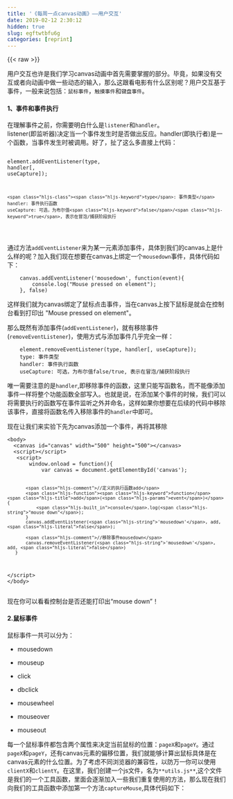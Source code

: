 ```yaml
---
title: '《每周一点canvas动画》——用户交互' 
date: 2019-02-12 2:30:12
hidden: true
slug: egftwtbfu6g
categories: [reprint]
---
```


{{< raw >}}

                    
<p>用户交互也许是我们学习canvas动画中首先需要掌握的部分。毕竟，如果没有交互或者向动画中做一些动态的输入，那么这跟看电影有什么区别呢？用户交互基于事件，一般来说包括：<code>鼠标事件</code>，<code>触摸事件</code>和<code>键盘事件</code>。</p>
<h4>1、事件和事件执行</h4>
<p>在理解事件之前，你需要明白什么是<code>listener</code>和<code>handler</code>。<br>listener(即监听器)决定当一个事件发生时是否做出反应。handler(即执行者)是一个函数，当事件发生时被调用。好了，扯了这么多直接上代码：</p>
<div class="widget-codetool" style="display:none;">
      <div class="widget-codetool--inner">
      <span class="selectCode code-tool" data-toggle="tooltip" data-placement="top" title="" data-original-title="全选"></span>
      <span type="button" class="copyCode code-tool" data-toggle="tooltip" data-placement="top" data-clipboard-text="    element.addEventListener(type, handler[, useCapture]);

    type: 事件类型
    handler: 事件执行函数
    useCapture: 可选，为布尔值false/true, 表示在冒泡/捕获阶段执行
" title="" data-original-title="复制"></span>
      <span type="button" class="saveToNote code-tool" data-toggle="tooltip" data-placement="top" title="" data-original-title="放进笔记"></span>
      </div>
      </div><pre class="hljs fsharp"><code>    element.addEventListener(<span class="hljs-class"><span class="hljs-keyword">type</span>, <span class="hljs-title">handler</span>[, <span class="hljs-title">useCapture</span>]);</span>

    <span class="hljs-class"><span class="hljs-keyword">type</span>: 事件类型</span>
    handler: 事件执行函数
    useCapture: 可选，为布尔值<span class="hljs-keyword">false</span>/<span class="hljs-keyword">true</span>, 表示在冒泡/捕获阶段执行
</code></pre>
<p>通过方法<code>addEventListener</code>来为某一元素添加事件，具体到我们的canvas上是什么样的呢？加入我们现在想要在canvas上绑定一个<code>mousedown</code>事件，具体代码如下：</p>
<div class="widget-codetool" style="display:none;">
      <div class="widget-codetool--inner">
      <span class="selectCode code-tool" data-toggle="tooltip" data-placement="top" title="" data-original-title="全选"></span>
      <span type="button" class="copyCode code-tool" data-toggle="tooltip" data-placement="top" data-clipboard-text="    canvas.addEventListener('mousedown', function(event){
        console.log(&quot;Mouse pressed on element&quot;);
    }, false)
" title="" data-original-title="复制"></span>
      <span type="button" class="saveToNote code-tool" data-toggle="tooltip" data-placement="top" title="" data-original-title="放进笔记"></span>
      </div>
      </div><pre class="hljs javascript"><code>    canvas.addEventListener(<span class="hljs-string">'mousedown'</span>, <span class="hljs-function"><span class="hljs-keyword">function</span>(<span class="hljs-params">event</span>)</span>{
        <span class="hljs-built_in">console</span>.log(<span class="hljs-string">"Mouse pressed on element"</span>);
    }, <span class="hljs-literal">false</span>)
</code></pre>
<p>这样我们就为canvas绑定了鼠标点击事件，当在canvas上按下鼠标是就会在控制台看到打印出 "Mouse pressed on element"。</p>
<p>那么既然有添加事件(<code>addEventListener</code>)，就有移除事件(<code>removeEventListener</code>)，使用方式与添加事件几乎完全一样：</p>
<div class="widget-codetool" style="display:none;">
      <div class="widget-codetool--inner">
      <span class="selectCode code-tool" data-toggle="tooltip" data-placement="top" title="" data-original-title="全选"></span>
      <span type="button" class="copyCode code-tool" data-toggle="tooltip" data-placement="top" data-clipboard-text="    element.removeEventListener(type, handler[, useCapture]);
    type: 事件类型
    handler: 事件执行函数
    useCapture: 可选，为布尔值false/true, 表示在冒泡/捕获阶段执行" title="" data-original-title="复制"></span>
      <span type="button" class="saveToNote code-tool" data-toggle="tooltip" data-placement="top" title="" data-original-title="放进笔记"></span>
      </div>
      </div><pre class="hljs fsharp"><code>    element.removeEventListener(<span class="hljs-class"><span class="hljs-keyword">type</span>, <span class="hljs-title">handler</span>[, <span class="hljs-title">useCapture</span>]);</span>
    <span class="hljs-class"><span class="hljs-keyword">type</span>: 事件类型</span>
    handler: 事件执行函数
    useCapture: 可选，为布尔值<span class="hljs-keyword">false</span>/<span class="hljs-keyword">true</span>, 表示在冒泡/捕获阶段执行</code></pre>
<p>唯一需要注意的是<code>handler</code>,即移除事件的函数，这里只能写函数名，而不能像添加事件一样将整个功能函数全部写入。也就是说，在添加某个事件的时候，我们可以将需要执行的函数写在事件监听之外并命名，这样如果你想要在后续的代码中移除该事件，直接将函数名传入移除事件的<code>handler</code>中即可。</p>
<p>现在让我们来实验下先为canvas添加一个事件，再将其移除</p>
<div class="widget-codetool" style="display:none;">
      <div class="widget-codetool--inner">
      <span class="selectCode code-tool" data-toggle="tooltip" data-placement="top" title="" data-original-title="全选"></span>
      <span type="button" class="copyCode code-tool" data-toggle="tooltip" data-placement="top" data-clipboard-text="<body>
  <canvas id=&quot;canvas&quot; width=&quot;500&quot; height=&quot;500&quot;></canvas>
  <script></script>
   <script>
       window.onload = function(){
           var canvas = document.getElementById('canvas');
           
           //定义的执行函数add
           function add(event){
               console.log(&quot;mouse down&quot;);
           }
           canvas.addEventListener('mousedown', add, false);
           
           //移除事件mousedown
           canvas.removeEventListener('mousedown', add, false)
       }
   </script>
</body>
" title="" data-original-title="复制"></span>
      <span type="button" class="saveToNote code-tool" data-toggle="tooltip" data-placement="top" title="" data-original-title="放进笔记"></span>
      </div>
      </div><pre class="hljs xml"><code><span class="hljs-tag">&lt;<span class="hljs-name">body</span>&gt;</span>
  <span class="hljs-tag">&lt;<span class="hljs-name">canvas</span> <span class="hljs-attr">id</span>=<span class="hljs-string">"canvas"</span> <span class="hljs-attr">width</span>=<span class="hljs-string">"500"</span> <span class="hljs-attr">height</span>=<span class="hljs-string">"500"</span>&gt;</span><span class="hljs-tag">&lt;/<span class="hljs-name">canvas</span>&gt;</span>
  <span class="hljs-tag">&lt;<span class="hljs-name">script</span>&gt;</span><span class="undefined"></span><span class="hljs-tag">&lt;/<span class="hljs-name">script</span>&gt;</span>
   <span class="hljs-tag">&lt;<span class="hljs-name">script</span>&gt;</span><span class="javascript">
       <span class="hljs-built_in">window</span>.onload = <span class="hljs-function"><span class="hljs-keyword">function</span>(<span class="hljs-params"></span>)</span>{
           <span class="hljs-keyword">var</span> canvas = <span class="hljs-built_in">document</span>.getElementById(<span class="hljs-string">'canvas'</span>);
           
           <span class="hljs-comment">//定义的执行函数add</span>
           <span class="hljs-function"><span class="hljs-keyword">function</span> <span class="hljs-title">add</span>(<span class="hljs-params">event</span>)</span>{
               <span class="hljs-built_in">console</span>.log(<span class="hljs-string">"mouse down"</span>);
           }
           canvas.addEventListener(<span class="hljs-string">'mousedown'</span>, add, <span class="hljs-literal">false</span>);
           
           <span class="hljs-comment">//移除事件mousedown</span>
           canvas.removeEventListener(<span class="hljs-string">'mousedown'</span>, add, <span class="hljs-literal">false</span>)
       }
   </span><span class="hljs-tag">&lt;/<span class="hljs-name">script</span>&gt;</span>
<span class="hljs-tag">&lt;/<span class="hljs-name">body</span>&gt;</span>
</code></pre>
<p>现在你可以看看控制台是否还能打印出“mouse down”！</p>
<h4>2.鼠标事件</h4>
<p>鼠标事件一共可以分为：</p>
<ul>
<li><p>mousedown</p></li>
<li><p>mouseup</p></li>
<li><p>click</p></li>
<li><p>dbclick</p></li>
<li><p>mousewheel</p></li>
<li><p>mouseover</p></li>
<li><p>mouseout</p></li>
</ul>
<p>每一个鼠标事件都包含两个属性来决定当前鼠标的位置：<code>pageX</code>和<code>pageY</code>。通过<code>pageX</code>和<code>pageY</code>，还有canvas元素的偏移位置，我们就能够计算出鼠标具体是在canvas元素的什么位置。为了考虑不同浏览器的兼容性，以防万一你可以使用<code>clientX</code>和<code>clientY</code>。在这里，我们创建一个js文件，名为<code>**utils.js**</code>,这个文件是我们的一个工具函数，里面会逐渐加入一些我们重复使用的方法，那么现在我们向我们的工具函数中添加第一个方法<code>captureMouse</code>,具体代码如下：</p>
<div class="widget-codetool" style="display:none;">
      <div class="widget-codetool--inner">
      <span class="selectCode code-tool" data-toggle="tooltip" data-placement="top" title="" data-original-title="全选"></span>
      <span type="button" class="copyCode code-tool" data-toggle="tooltip" data-placement="top" data-clipboard-text="utils.js文件

    //将utils定义为window对象下的一个属性，属性值为对象
    window.utils = {};

    //在utils对象上定义捕获坐标的方法
    window.utils.captureMouse = function(element){
            //定义一个名为mouse的对象
            var mouse = {x:0,y:0};
            
            //为元素绑定mousemove事件
            element.addEventListener('mousemove',function(event){
                var x,y;
                
                //获取鼠标位于当前屏幕的位置， 并作兼容处理
                if(event.pageX||event.pageY){
                    x = event.pageX;
                    y = event.pageY;
                }else{
                    x = event.clientX + document.body.scrollLeft +document.documentElement.scrollLeft;
                    y = event.clientY + document.body.scrollTop +document.documentElement.scrollTop;
                }
                //将当前的坐标值减去元素的偏移位置，即为鼠标位于当前canvas的位置
                x -= element.offsetLeft;
                y -= element.offsetTop;

                mouse.x = x;
                mouse.y = y;
            },false);
             //返回值为mouse对象
             return mouse;
        }" title="" data-original-title="复制"></span>
      <span type="button" class="saveToNote code-tool" data-toggle="tooltip" data-placement="top" title="" data-original-title="放进笔记"></span>
      </div>
      </div><pre class="hljs javascript"><code>utils.js文件

    <span class="hljs-comment">//将utils定义为window对象下的一个属性，属性值为对象</span>
    <span class="hljs-built_in">window</span>.utils = {};

    <span class="hljs-comment">//在utils对象上定义捕获坐标的方法</span>
    <span class="hljs-built_in">window</span>.utils.captureMouse = <span class="hljs-function"><span class="hljs-keyword">function</span>(<span class="hljs-params">element</span>)</span>{
            <span class="hljs-comment">//定义一个名为mouse的对象</span>
            <span class="hljs-keyword">var</span> mouse = {<span class="hljs-attr">x</span>:<span class="hljs-number">0</span>,<span class="hljs-attr">y</span>:<span class="hljs-number">0</span>};
            
            <span class="hljs-comment">//为元素绑定mousemove事件</span>
            element.addEventListener(<span class="hljs-string">'mousemove'</span>,<span class="hljs-function"><span class="hljs-keyword">function</span>(<span class="hljs-params">event</span>)</span>{
                <span class="hljs-keyword">var</span> x,y;
                
                <span class="hljs-comment">//获取鼠标位于当前屏幕的位置， 并作兼容处理</span>
                <span class="hljs-keyword">if</span>(event.pageX||event.pageY){
                    x = event.pageX;
                    y = event.pageY;
                }<span class="hljs-keyword">else</span>{
                    x = event.clientX + <span class="hljs-built_in">document</span>.body.scrollLeft +<span class="hljs-built_in">document</span>.documentElement.scrollLeft;
                    y = event.clientY + <span class="hljs-built_in">document</span>.body.scrollTop +<span class="hljs-built_in">document</span>.documentElement.scrollTop;
                }
                <span class="hljs-comment">//将当前的坐标值减去元素的偏移位置，即为鼠标位于当前canvas的位置</span>
                x -= element.offsetLeft;
                y -= element.offsetTop;

                mouse.x = x;
                mouse.y = y;
            },<span class="hljs-literal">false</span>);
             <span class="hljs-comment">//返回值为mouse对象</span>
             <span class="hljs-keyword">return</span> mouse;
        }</code></pre>
<p>这个方法将DOM元素作为参数传入，这样我们只要将canvas传入就可以获取到鼠标在当前canvas的位置。具体代码如下：</p>
<div class="widget-codetool" style="display:none;">
      <div class="widget-codetool--inner">
      <span class="selectCode code-tool" data-toggle="tooltip" data-placement="top" title="" data-original-title="全选"></span>
      <span type="button" class="copyCode code-tool" data-toggle="tooltip" data-placement="top" data-clipboard-text="    <canvas id=&quot;canvas&quot; width='500' height=&quot;500&quot; style=&quot;background:#000&quot;>
           <p>you browser not support canvas!<p>
       </canvas>
       <script src='../js/utils.js'></script>
       <script>
           window.onload = function(){
              var canvas = document.getElementById('canvas'),
                  //将canvas传入，该方法会返回一个包含属性x和y的对象
                  mouse = utils.captureMouse(canvas);

              //为canvas绑定mousedown事件，当鼠标按下的时候打印出当前鼠标相对于canvas的坐标值
              canvas.addEventListener('mousedown',function(event){
                console.log(&quot;x:&quot; +mouse.x +&quot;,y:&quot; + mouse.y);
              });
       </script>
" title="" data-original-title="复制"></span>
      <span type="button" class="saveToNote code-tool" data-toggle="tooltip" data-placement="top" title="" data-original-title="放进笔记"></span>
      </div>
      </div><pre class="hljs xml"><code>    <span class="hljs-tag">&lt;<span class="hljs-name">canvas</span> <span class="hljs-attr">id</span>=<span class="hljs-string">"canvas"</span> <span class="hljs-attr">width</span>=<span class="hljs-string">'500'</span> <span class="hljs-attr">height</span>=<span class="hljs-string">"500"</span> <span class="hljs-attr">style</span>=<span class="hljs-string">"background:#000"</span>&gt;</span>
           <span class="hljs-tag">&lt;<span class="hljs-name">p</span>&gt;</span>you browser not support canvas!<span class="hljs-tag">&lt;<span class="hljs-name">p</span>&gt;</span>
       <span class="hljs-tag">&lt;/<span class="hljs-name">canvas</span>&gt;</span>
       <span class="hljs-tag">&lt;<span class="hljs-name">script</span> <span class="hljs-attr">src</span>=<span class="hljs-string">'../js/utils.js'</span>&gt;</span><span class="undefined"></span><span class="hljs-tag">&lt;/<span class="hljs-name">script</span>&gt;</span>
       <span class="hljs-tag">&lt;<span class="hljs-name">script</span>&gt;</span><span class="javascript">
           <span class="hljs-built_in">window</span>.onload = <span class="hljs-function"><span class="hljs-keyword">function</span>(<span class="hljs-params"></span>)</span>{
              <span class="hljs-keyword">var</span> canvas = <span class="hljs-built_in">document</span>.getElementById(<span class="hljs-string">'canvas'</span>),
                  <span class="hljs-comment">//将canvas传入，该方法会返回一个包含属性x和y的对象</span>
                  mouse = utils.captureMouse(canvas);

              <span class="hljs-comment">//为canvas绑定mousedown事件，当鼠标按下的时候打印出当前鼠标相对于canvas的坐标值</span>
              canvas.addEventListener(<span class="hljs-string">'mousedown'</span>,<span class="hljs-function"><span class="hljs-keyword">function</span>(<span class="hljs-params">event</span>)</span>{
                <span class="hljs-built_in">console</span>.log(<span class="hljs-string">"x:"</span> +mouse.x +<span class="hljs-string">",y:"</span> + mouse.y);
              });
       </span><span class="hljs-tag">&lt;/<span class="hljs-name">script</span>&gt;</span>
</code></pre>
<p>Have a try!!!看看能否成功。</p>
<h5>getBoundingClientRect（）</h5>
<p>其实，关于canvas的鼠标位置获取的方法还可以应用它自身的一个方法<code>getBoundingClientRect</code>，这里做一个介绍，你可以使用，但本系列文章主要使用上面这种更具广泛性的方法。具体代码可以参考如下：</p>
<div class="widget-codetool" style="display:none;">
      <div class="widget-codetool--inner">
      <span class="selectCode code-tool" data-toggle="tooltip" data-placement="top" title="" data-original-title="全选"></span>
      <span type="button" class="copyCode code-tool" data-toggle="tooltip" data-placement="top" data-clipboard-text="        canvas.addEventListener('mousedown',function(event){
                       //event兼容处理
                       var event = event || window.event;
                       //兼容处理，获取当前鼠标相对屏幕的坐标
                       var winX = event.clientX+document.body.scrollLeft +document.documentElement.scrollLeft || event.pageX;
                       var winY = event.clientY+document.body.scrollTop +document.documentElement.scrollTop || event.pageY;
                       
                       //定义一个对象
                       var can = {x:0, y:0};
                       //调用getBoundingClientRect方法，该方法返回一个对象，包含canvas的left、 top、 width、 height等值
                       
                       var canBox = canvas.getBoundingClientRect();
                       
                   //（winX - canBox.left）：与上面的含义一样，是减去canvas的偏移量
                   //（canvas.width/canBox.width）：一般来说canvas.width和canBox.width是一样的，也就是说这两个的比值为1.但不排除你会为canvas设置边框，这是实际的坐标位置就会有所变化，比如canvas.width = 500, 你可能设置了一个1px的边框，那么canBox.width = 502, 所以比值就不为1了。这样做只是让数据更精确。
                   
                       can.x = (winX - canBox.left)*(canvas.width/canBox.width);
                       can.y = (winY - canBox.top)*(canvas.height/canBox.height);
                       
                       //输出
                       console.log(can.x，can.y);
                   },false);
" title="" data-original-title="复制"></span>
      <span type="button" class="saveToNote code-tool" data-toggle="tooltip" data-placement="top" title="" data-original-title="放进笔记"></span>
      </div>
      </div><pre class="hljs javascript"><code>        canvas.addEventListener(<span class="hljs-string">'mousedown'</span>,<span class="hljs-function"><span class="hljs-keyword">function</span>(<span class="hljs-params">event</span>)</span>{
                       <span class="hljs-comment">//event兼容处理</span>
                       <span class="hljs-keyword">var</span> event = event || <span class="hljs-built_in">window</span>.event;
                       <span class="hljs-comment">//兼容处理，获取当前鼠标相对屏幕的坐标</span>
                       <span class="hljs-keyword">var</span> winX = event.clientX+<span class="hljs-built_in">document</span>.body.scrollLeft +<span class="hljs-built_in">document</span>.documentElement.scrollLeft || event.pageX;
                       <span class="hljs-keyword">var</span> winY = event.clientY+<span class="hljs-built_in">document</span>.body.scrollTop +<span class="hljs-built_in">document</span>.documentElement.scrollTop || event.pageY;
                       
                       <span class="hljs-comment">//定义一个对象</span>
                       <span class="hljs-keyword">var</span> can = {<span class="hljs-attr">x</span>:<span class="hljs-number">0</span>, <span class="hljs-attr">y</span>:<span class="hljs-number">0</span>};
                       <span class="hljs-comment">//调用getBoundingClientRect方法，该方法返回一个对象，包含canvas的left、 top、 width、 height等值</span>
                       
                       <span class="hljs-keyword">var</span> canBox = canvas.getBoundingClientRect();
                       
                   <span class="hljs-comment">//（winX - canBox.left）：与上面的含义一样，是减去canvas的偏移量</span>
                   <span class="hljs-comment">//（canvas.width/canBox.width）：一般来说canvas.width和canBox.width是一样的，也就是说这两个的比值为1.但不排除你会为canvas设置边框，这是实际的坐标位置就会有所变化，比如canvas.width = 500, 你可能设置了一个1px的边框，那么canBox.width = 502, 所以比值就不为1了。这样做只是让数据更精确。</span>
                   
                       can.x = (winX - canBox.left)*(canvas.width/canBox.width);
                       can.y = (winY - canBox.top)*(canvas.height/canBox.height);
                       
                       <span class="hljs-comment">//输出</span>
                       <span class="hljs-built_in">console</span>.log(can.x，can.y);
                   },<span class="hljs-literal">false</span>);
</code></pre>
<h3 id="articleHeader0">3、键盘事件</h3>
<p>键盘事件就两个：</p>
<ul>
<li><p>keydown</p></li>
<li><p>keyup</p></li>
</ul>
<p>我们同样可以向绑定鼠标事件那样为canvas绑定键盘事件。好吧！现在我们来看看，如何将一个键盘事件绑定到window(为什么不直接绑定到canvas上呢？想想)上：</p>
<div class="widget-codetool" style="display:none;">
      <div class="widget-codetool--inner">
      <span class="selectCode code-tool" data-toggle="tooltip" data-placement="top" title="" data-original-title="全选"></span>
      <span type="button" class="copyCode code-tool" data-toggle="tooltip" data-placement="top" data-clipboard-text="<body >
    <p>任意按下按键</p>
   <script>
       window.onload = function(){
       
              //定义键盘事件
           function onKeyboard(event){
              switch (event.keyCode){
                  case 38:
                      console.log('up!');
                      break;
                  case 40:
                      console.log('down!');
                      break;
                  case 37:
                      console.log('left!');
                      break;
                  case 39:
                      console.log('right!');
                      break;
                  default:
                      console.log(event.keyCode);
           }
        }
        //为window对象绑定键盘事件
        window.addEventListener('keydown',onKeyboard,false)；
       }
    </script>
</body>
" title="" data-original-title="复制"></span>
      <span type="button" class="saveToNote code-tool" data-toggle="tooltip" data-placement="top" title="" data-original-title="放进笔记"></span>
      </div>
      </div><pre class="hljs xml"><code><span class="hljs-tag">&lt;<span class="hljs-name">body</span> &gt;</span>
    <span class="hljs-tag">&lt;<span class="hljs-name">p</span>&gt;</span>任意按下按键<span class="hljs-tag">&lt;/<span class="hljs-name">p</span>&gt;</span>
   <span class="hljs-tag">&lt;<span class="hljs-name">script</span>&gt;</span><span class="javascript">
       <span class="hljs-built_in">window</span>.onload = <span class="hljs-function"><span class="hljs-keyword">function</span>(<span class="hljs-params"></span>)</span>{
       
              <span class="hljs-comment">//定义键盘事件</span>
           <span class="hljs-function"><span class="hljs-keyword">function</span> <span class="hljs-title">onKeyboard</span>(<span class="hljs-params">event</span>)</span>{
              <span class="hljs-keyword">switch</span> (event.keyCode){
                  <span class="hljs-keyword">case</span> <span class="hljs-number">38</span>:
                      <span class="hljs-built_in">console</span>.log(<span class="hljs-string">'up!'</span>);
                      <span class="hljs-keyword">break</span>;
                  <span class="hljs-keyword">case</span> <span class="hljs-number">40</span>:
                      <span class="hljs-built_in">console</span>.log(<span class="hljs-string">'down!'</span>);
                      <span class="hljs-keyword">break</span>;
                  <span class="hljs-keyword">case</span> <span class="hljs-number">37</span>:
                      <span class="hljs-built_in">console</span>.log(<span class="hljs-string">'left!'</span>);
                      <span class="hljs-keyword">break</span>;
                  <span class="hljs-keyword">case</span> <span class="hljs-number">39</span>:
                      <span class="hljs-built_in">console</span>.log(<span class="hljs-string">'right!'</span>);
                      <span class="hljs-keyword">break</span>;
                  <span class="hljs-keyword">default</span>:
                      <span class="hljs-built_in">console</span>.log(event.keyCode);
           }
        }
        <span class="hljs-comment">//为window对象绑定键盘事件</span>
        <span class="hljs-built_in">window</span>.addEventListener(<span class="hljs-string">'keydown'</span>,onKeyboard,<span class="hljs-literal">false</span>)；
       }
    </span><span class="hljs-tag">&lt;/<span class="hljs-name">script</span>&gt;</span>
<span class="hljs-tag">&lt;/<span class="hljs-name">body</span>&gt;</span>
</code></pre>
<p>试一试，当按下鼠标的方向键是是否在控制台打印出了相应的信息！</p>
<h3 id="articleHeader1">4、触摸事件</h3>
<p>触摸事件包括以下3种：</p>
<ul>
<li><p>touchstart</p></li>
<li><p>touchend</p></li>
<li><p>touchmove</p></li>
</ul>
<p>触摸实践中，手指就充当了鼠标的作用。同样我们最为关心的是当前触摸的位置。和<code>captureMouse</code>方法一样，这里在我们的工具函数文件中，需要添加一新的方法来捕获触摸的位置，名为<code>captureTouch</code>,现在在utils.js文件中添加如下方法：</p>
<div class="widget-codetool" style="display:none;">
      <div class="widget-codetool--inner">
      <span class="selectCode code-tool" data-toggle="tooltip" data-placement="top" title="" data-original-title="全选"></span>
      <span type="button" class="copyCode code-tool" data-toggle="tooltip" data-placement="top" data-clipboard-text="utils.js文件

    window.utils.captureTouch = function (element) {
      var touch = {
                      x: null,
                    y: null,
                    isPressed: false,
                    event: null
                    }；
      var body_scrollLeft = document.body.scrollLeft,
          element_scrollLeft = document.documentElement.scrollLeft,
          body_scrollTop = document.body.scrollTop,
          element_scrollTop = document.documentElement.scrollTop,
          offsetLeft = element.offsetLeft,
          offsetTop = element.offsetTop;
          
     // 绑定touchstart事件
      element.addEventListener('touchstart', function (event) {
        touch.isPressed = true;
        touch.event = event;
      }, false);
      
     // 绑定touchend事件
      element.addEventListener('touchend', function (event) {
        touch.isPressed = false;
        touch.x = null;
        touch.y = null;
        touch.event = event;
      }, false);
      
     //绑定touchmove事件
      element.addEventListener('touchmove', function (event) {
        var x, y,
            touch_event = event.touches[0]; //第一次touch

        if (touch_event.pageX || touch_event.pageY) {
          x = touch_event.pageX;
          y = touch_event.pageY;
        } else {
          x = touch_event.clientX + body_scrollLeft + element_scrollLeft;
          y = touch_event.clientY + body_scrollTop + element_scrollTop;
        }
        //剪去偏移量
        x -= offsetLeft;
        y -= offsetTop;

        touch.x = x;
        touch.y = y;
        touch.event = event;
      }, false);
      //返回touch对象
      return touch;
    };
" title="" data-original-title="复制"></span>
      <span type="button" class="saveToNote code-tool" data-toggle="tooltip" data-placement="top" title="" data-original-title="放进笔记"></span>
      </div>
      </div><pre class="hljs javascript"><code>utils.js文件

    <span class="hljs-built_in">window</span>.utils.captureTouch = <span class="hljs-function"><span class="hljs-keyword">function</span> (<span class="hljs-params">element</span>) </span>{
      <span class="hljs-keyword">var</span> touch = {
                      <span class="hljs-attr">x</span>: <span class="hljs-literal">null</span>,
                    <span class="hljs-attr">y</span>: <span class="hljs-literal">null</span>,
                    <span class="hljs-attr">isPressed</span>: <span class="hljs-literal">false</span>,
                    <span class="hljs-attr">event</span>: <span class="hljs-literal">null</span>
                    }；
      <span class="hljs-keyword">var</span> body_scrollLeft = <span class="hljs-built_in">document</span>.body.scrollLeft,
          element_scrollLeft = <span class="hljs-built_in">document</span>.documentElement.scrollLeft,
          body_scrollTop = <span class="hljs-built_in">document</span>.body.scrollTop,
          element_scrollTop = <span class="hljs-built_in">document</span>.documentElement.scrollTop,
          offsetLeft = element.offsetLeft,
          offsetTop = element.offsetTop;
          
     <span class="hljs-comment">// 绑定touchstart事件</span>
      element.addEventListener(<span class="hljs-string">'touchstart'</span>, <span class="hljs-function"><span class="hljs-keyword">function</span> (<span class="hljs-params">event</span>) </span>{
        touch.isPressed = <span class="hljs-literal">true</span>;
        touch.event = event;
      }, <span class="hljs-literal">false</span>);
      
     <span class="hljs-comment">// 绑定touchend事件</span>
      element.addEventListener(<span class="hljs-string">'touchend'</span>, <span class="hljs-function"><span class="hljs-keyword">function</span> (<span class="hljs-params">event</span>) </span>{
        touch.isPressed = <span class="hljs-literal">false</span>;
        touch.x = <span class="hljs-literal">null</span>;
        touch.y = <span class="hljs-literal">null</span>;
        touch.event = event;
      }, <span class="hljs-literal">false</span>);
      
     <span class="hljs-comment">//绑定touchmove事件</span>
      element.addEventListener(<span class="hljs-string">'touchmove'</span>, <span class="hljs-function"><span class="hljs-keyword">function</span> (<span class="hljs-params">event</span>) </span>{
        <span class="hljs-keyword">var</span> x, y,
            touch_event = event.touches[<span class="hljs-number">0</span>]; <span class="hljs-comment">//第一次touch</span>

        <span class="hljs-keyword">if</span> (touch_event.pageX || touch_event.pageY) {
          x = touch_event.pageX;
          y = touch_event.pageY;
        } <span class="hljs-keyword">else</span> {
          x = touch_event.clientX + body_scrollLeft + element_scrollLeft;
          y = touch_event.clientY + body_scrollTop + element_scrollTop;
        }
        <span class="hljs-comment">//剪去偏移量</span>
        x -= offsetLeft;
        y -= offsetTop;

        touch.x = x;
        touch.y = y;
        touch.event = event;
      }, <span class="hljs-literal">false</span>);
      <span class="hljs-comment">//返回touch对象</span>
      <span class="hljs-keyword">return</span> touch;
    };
</code></pre>
<h3 id="articleHeader2">总结</h3>
<p>这一节主要介绍用户与canvas交互的各种事件，重要的是你应该在你自己的工具函数文件中包含了以下两个方法：<code>utils.captureTouch</code>和<code>utils.captureMouse</code>这两个方法都是为了获取当前相对于canvas元素的位置。我们将在后面的章节中频繁使用。当然，除了这两个方法，由于我们使用的<code>requestAnimationFrame</code>方法同样也涉及到兼容性的问题，我们将它一同添加到<code>utils.js</code>中，具体代码请查看<code>utils.js</code>文件。<br>下一节，三角函数坐标旋转敬请期待！！！</p>

                
{{< /raw >}}

# 版权声明
本文资源来源互联网，仅供学习研究使用，版权归该资源的合法拥有者所有，

本文仅用于学习、研究和交流目的。转载请注明出处、完整链接以及原作者。

原作者若认为本站侵犯了您的版权，请联系我们，我们会立即删除！

## 原文标题
《每周一点canvas动画》——用户交互

## 原文链接
[https://segmentfault.com/a/1190000004882447](https://segmentfault.com/a/1190000004882447)

